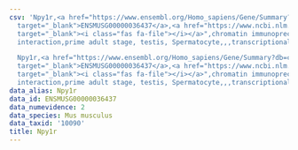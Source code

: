 ```yaml
---
csv: 'Npy1r,<a href="https://www.ensembl.org/Homo_sapiens/Gene/Summary?db=core;g=ENSMUSG00000036437"
  target="_blank">ENSMUSG00000036437</a>,<a href="https://www.ncbi.nlm.nih.gov/pubmed/25450459"
  target="_blank"><i class="fas fa-file"></i></a>",chromatin immunoprecipitation assay,direct
  interaction,prime adult stage, testis, Spermatocyte,,,transcriptional regulation,

  Npy1r,<a href="https://www.ensembl.org/Homo_sapiens/Gene/Summary?db=core;g=ENSMUSG00000036437"
  target="_blank">ENSMUSG00000036437</a>,<a href="https://www.ncbi.nlm.nih.gov/pubmed/25450459"
  target="_blank"><i class="fas fa-file"></i></a>",chromatin immunoprecipitation assay,direct
  interaction,prime adult stage, testis, Spermatocyte,,,transcriptional regulation,'
data_alias: Npy1r
data_id: ENSMUSG00000036437
data_numevidence: 2
data_species: Mus musculus
data_taxid: '10090'
title: Npy1r
---
```

